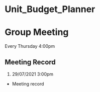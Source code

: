 # Unit_Budget_Planner

# Group Meeting

Every Thursday 4:00pm

## Meeting Record
1. 29/07/2021 3:00pm



- Meeting record
